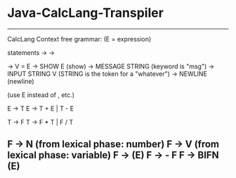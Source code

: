 # Java-CalcLang-Transpiler

-------------------------------------------------------
CalcLang Context free grammar:  (E = expression) 

statements -> <statement>
<statements> -> <statement> <statements>

<statement> -> V = E
<statement> -> SHOW E           (show)
<statement> -> MESSAGE STRING   (keyword is "msg")
<statement> -> INPUT STRING V      (STRING is the token for a "whatever")
<statement> -> NEWLINE          (newline)

(use E instead of <expression>, etc.)

E -> T
E -> T + E | T - E

T -> F
T -> F * T | F / T

F -> N    (from lexical phase:  number)
F -> V    (from lexical phase:  variable)
F -> (E)
F -> - F
F -> BIFN (E)
------------------------------------------------------------
